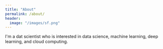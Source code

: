 ```yaml
---
title: "About"
permalink: /about/
header:
  image: "/images/sf.png"
---
```


I'm a dat scientist who is interested in data science, machine learning, deep learning, and cloud computing.
